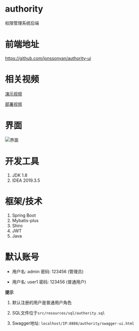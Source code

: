 # authority

权限管理系统后端

# 前端地址

https://github.com/jonssonyan/authority-ui

# 相关视频

[演示视频](https://www.bilibili.com/video/BV1DK4y1S7h7)

[部署视频](https://www.bilibili.com/video/BV1kV411s7N2)

# 界面

![界面](https://files.mdnice.com/user/10819/7388721c-8349-48fb-ada0-6e4059f1a461.png)

# 开发工具

1. JDK 1.8
2. IDEA 2019.3.5

# 框架/技术

1. Spring Boot
2. Mybatis-plus
3. Shiro
4. JWT
5. Java

# 默认账号

- 用户名: admin 密码: 123456 (管理员)

- 用户名: user1 密码: 123456 (普通用户)

**提示**

1. 默认注册的用户是普通用户角色

2. SQL文件位于`src/resources/sql/authority.sql`

3. Swagger地址: `localhost/IP:8888/authority/swagger-ui.html`